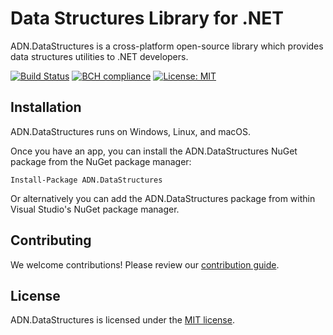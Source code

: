 # Data Structures Library for .NET

ADN.DataStructures is a cross-platform open-source library which provides data structures utilities to .NET developers.

[![Build Status](https://travis-ci.org/andresdigiovanni/ADN.DataStructures.svg?branch=master)](https://travis-ci.org/andresdigiovanni/ADN.DataStructures)
[![BCH compliance](https://bettercodehub.com/edge/badge/andresdigiovanni/ADN.DataStructures?branch=master)](https://bettercodehub.com/)
[![License: MIT](https://img.shields.io/badge/License-MIT-yellow.svg)](https://opensource.org/licenses/MIT)

## Installation

ADN.DataStructures runs on Windows, Linux, and macOS.

Once you have an app, you can install the ADN.DataStructures NuGet package from the NuGet package manager:

```
Install-Package ADN.DataStructures
```

Or alternatively you can add the ADN.DataStructures package from within Visual Studio's NuGet package manager.

## Contributing

We welcome contributions! Please review our [contribution guide](CONTRIBUTING.md).

## License

ADN.DataStructures is licensed under the [MIT license](LICENSE).

